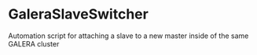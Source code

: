 # GaleraSlaveSwitcher
Automation script for attaching a slave to a new master inside of the same GALERA cluster
